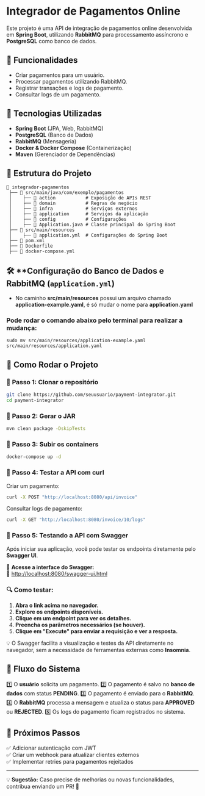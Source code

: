 # Integrador de Pagamentos Online

Este projeto é uma API de integração de pagamentos online desenvolvida em **Spring Boot**, utilizando **RabbitMQ** para processamento assíncrono e **PostgreSQL** como banco de dados.

## 📌 **Funcionalidades**
- Criar pagamentos para um usuário.
- Processar pagamentos utilizando RabbitMQ.
- Registrar transações e logs de pagamento.
- Consultar logs de um pagamento.

## 🚀 **Tecnologias Utilizadas**
- **Spring Boot** (JPA, Web, RabbitMQ)
- **PostgreSQL** (Banco de Dados)
- **RabbitMQ** (Mensageria)
- **Docker & Docker Compose** (Containerização)
- **Maven** (Gerenciador de Dependências)

## 📂 **Estrutura do Projeto**
```
📂 integrador-pagamentos
 ├── 📂 src/main/java/com/exemplo/pagamentos
 │    ├── 📂 action           # Exposição de APIs REST
 │    ├── 📂 domain           # Regras de negócio
 │    ├── 📂 infra            # Serviços externos
 │    ├── 📂 application      # Serviços da aplicação
 │    ├── 📂 config           # Configurações
 │    ├── 📄 Application.java # Classe principal do Spring Boot
 ├── 📂 src/main/resources
 │    ├── 📄 application.yml  # Configurações do Spring Boot
 ├── 📄 pom.xml
 ├── 📄 Dockerfile
 ├── 📄 docker-compose.yml
```

## 🛠 **Configuração do Banco de Dados e RabbitMQ (`application.yml`)
- No caminho **src/main/resources** possui um arquivo chamado **application-example.yaml**, é só mudar o nome para **application.yaml**

### Pode rodar o comando abaixo pelo terminal para realizar a mudança:
```shell
sudo mv src/main/resources/application-example.yaml src/main/resources/application.yaml
```

## 🔧 **Como Rodar o Projeto**
### 🔹 **Passo 1: Clonar o repositório**
```sh
git clone https://github.com/seuusuario/payment-integrator.git
cd payment-integrator
```

### 🔹 **Passo 2: Gerar o JAR**
```sh
mvn clean package -DskipTests
```

### 🔹 **Passo 3: Subir os containers**
```sh
docker-compose up -d
```

### 🔹 **Passo 4: Testar a API com curl**
Criar um pagamento:
```sh
curl -X POST "http://localhost:8080/api/invoice"
```

Consultar logs de pagamento:
```sh
curl -X GET "http://localhost:8080/invoice/10/logs"
```

### 🔹 Passo 5: Testando a API com Swagger

Após iniciar sua aplicação, você pode testar os endpoints diretamente pelo **Swagger UI**.

📌 **Acesse a interface do Swagger:**  
🔗 [http://localhost:8080/swagger-ui.html](http://localhost:8080/swagger-ui.html)

### 🔍 Como testar:
1. **Abra o link acima no navegador.**
2. **Explore os endpoints disponíveis.**
3. **Clique em um endpoint para ver os detalhes.**
4. **Preencha os parâmetros necessários (se houver).**
5. **Clique em "Execute" para enviar a requisição e ver a resposta.**

💡 O Swagger facilita a visualização e testes da API diretamente no navegador, sem a necessidade de ferramentas externas como **Insomnia**.


## 🔄 **Fluxo do Sistema**
1️⃣ O **usuário** solicita um pagamento.
2️⃣ O pagamento é salvo no **banco de dados** com status **PENDING**.
3️⃣ O pagamento é enviado para o **RabbitMQ**.
4️⃣ O **RabbitMQ** processa a mensagem e atualiza o status para **APPROVED** ou **REJECTED**.
5️⃣ Os logs do pagamento ficam registrados no sistema.

## 📌 **Próximos Passos**
✅ Adicionar autenticação com JWT  
✅ Criar um webhook para atualizar clientes externos  
✅ Implementar retries para pagamentos rejeitados

---

💡 **Sugestão:** Caso precise de melhorias ou novas funcionalidades, contribua enviando um PR! 🚀

